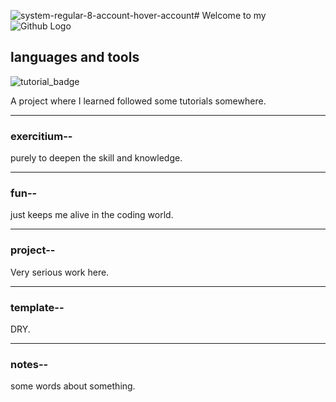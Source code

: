 ![system-regular-8-account-hover-account](https://github.com/user-attachments/assets/6a6bb03f-f4cf-4d0a-ab26-321df9e79df7)# Welcome to my ![Github Logo](https://user-images.githubusercontent.com/74038190/212257468-1e9a91f1-b626-4baa-b15d-5c385dfa7ed2.gif)

## languages and tools

![tutorial_badge](https://img.shields.io/badge/tut-orial-blue)

A project where I learned followed some tutorials somewhere.

---

### exercitium--
purely to deepen the skill and knowledge.

---

### fun--
just keeps me alive in the coding world.

---

### project--
Very serious work here.

---

### template--
DRY.

---

### notes--
some words about something.

